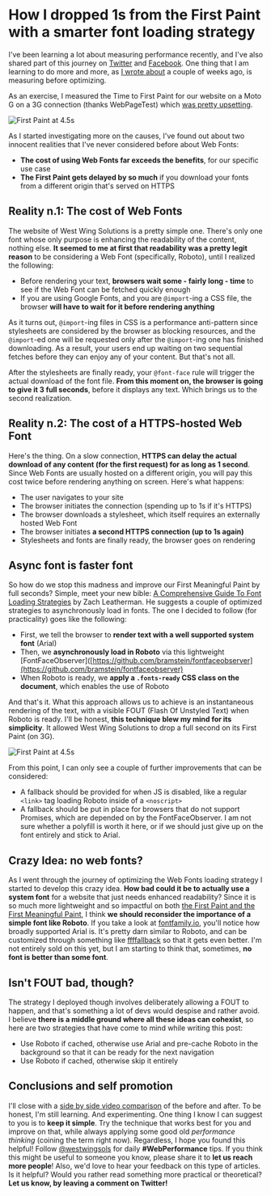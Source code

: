 # How I dropped 1s from the First Paint with a smarter font loading strategy
I've been learning a lot about measuring performance recently, and I've also shared part of this journey on [Twitter](https://twitter.com/westwingsols) and [Facebook](https://www.facebook.com/westwingsols). One thing that I am learning to do more and more, as [I wrote about](https://westwingsolutions.com/articles/blog/perf-metrics) a couple of weeks ago, is measuring before optimizing.

As an exercise, I measured the Time to First Paint for our website on a Moto G on a 3G connection (thanks WebPageTest) which [was pretty upsetting](https://www.facebook.com/westwingsols/photos/a.648989588615139.1073741828.638332633014168/652668194913945/?type=3&theater).

![First Paint at 4.5s](/assets/img/fonts-firstpaint-before.png)

As I started investigating more on the causes, I've found out about two innocent realities that I've never considered before about Web Fonts:
- **The cost of using Web Fonts far exceeds the benefits**, for our specific use case
- **The First Paint gets delayed by so much** if you download your fonts from a different origin that's served on HTTPS

## Reality n.1: The cost of Web Fonts
The website of West Wing Solutions is a pretty simple one. There's only one font whose only purpose is enhancing the readability of the content, nothing else. **It seemed to me at first that readability was a pretty legit reason** to be considering a Web Font (specifically, Roboto), until I realized the following:
- Before rendering your text, **browsers wait some - fairly long - time** to see if the Web Font can be fetched quickly enough
- If you are using Google Fonts, and you are `@import`-ing a CSS file, the browser **will have to wait for it before rendering anything**

As it turns out, `@import`-ing files in CSS is a performance anti-pattern since stylesheets are considered by the browser as blocking resources, and the `@import`-ed one will be requested only after the `@import`-ing one has finished downloading. As a result, your users end up waiting on two sequential fetches before they can enjoy any of your content. But that's not all.

After the stylesheets are finally ready, your `@font-face` rule will trigger the actual download of the font file. **From this moment on, the browser is going to give it 3 full seconds**, before it displays any text. Which brings us to the second realization.

## Reality n.2: The cost of a HTTPS-hosted Web Font
Here's the thing. On a slow connection, **HTTPS can delay the actual download of any content (for the first request) for as long as 1 second**. Since Web Fonts are usually hosted on a different origin, you will pay this cost twice before rendering anything on screen. Here's what happens:
- The user navigates to your site
- The browser initiates the connection (spending up to 1s if it's HTTPS)
- The browser downloads a stylesheet, which itself requires an externally hosted Web Font
- The browser initiates **a second HTTPS connection (up to 1s again)**
- Stylesheets and fonts are finally ready, the browser goes on rendering

## Async font is faster font
So how do we stop this madness and improve our First Meaningful Paint by full seconds? Simple, meet your new bible: [A Comprehensive Guide To Font Loading Strategies](https://www.zachleat.com/web/comprehensive-webfonts/) by Zach Leatherman. He suggests a couple of optimized strategies to asynchronously load in fonts. The one I decided to follow (for practicality) goes like the following:
- First, we tell the browser to **render text with a well supported system font** (Arial)
- Then, we **asynchronously load in Roboto** via this lightweight [FontFaceObserver]([https://github.com/bramstein/fontfaceobserver](https://github.com/bramstein/fontfaceobserver)
- When Roboto is ready, we **apply a `.fonts-ready` CSS class on the document**, which enables the use of Roboto

And that's it. What this approach allows us to achieve is an instantaneous rendering of the text, with a visible FOUT (Flash Of Unstyled Text) when Roboto is ready. I'll be honest, **this technique blew my mind for its simplicity**. It allowed West Wing Solutions to drop a full second on its First Paint (on 3G).

![First Paint at 4.5s](/assets/img/fonts-firstpaint-after.png)

From this point, I can only see a couple of further improvements that can be considered:
- A fallback should be provided for when JS is disabled, like a regular `<link>` tag loading Roboto inside of a `<noscript>`
- A fallback should be put in place for browsers that do not support Promises, which are depended on by the FontFaceObserver. I am not sure whether a polyfill is worth it here, or if we should just give up on the font entirely and stick to Arial.

## Crazy Idea: no web fonts?
As I went through the journey of optimizing the Web Fonts loading strategy I started to develop this crazy idea. **How bad could it be to actually use a system font** for a website that just needs enhanced readability? Since it is so much more lightweight and so impactful on both [the First Paint and the First Meaningful Paint](https://westwingsolutions.com/articles/blog/perf-metrics), I think **we should reconsider the importance of a simple font like Roboto**. If you take a look at [fontfamily.io](http://fontfamily.io/arial), you'll notice how broadly supported Arial is. It's pretty darn similar to Roboto, and can be customized through something like [ffffallback](http://ffffallback.com/) so that it gets even better. I'm not entirely sold on this yet, but I am starting to think that, sometimes, **no font is better than some font**.

## Isn't FOUT bad, though?
The strategy I deployed though involves deliberately allowing a FOUT to happen, and that's something a lot of devs would despise and rather avoid. I believe **there is a middle ground where all these ideas can cohexist**, so here are two strategies that have come to mind while writing this post:
- Use Roboto if cached, otherwise use Arial and pre-cache Roboto in the background so that it can be ready for the next navigation
- Use Roboto if cached, otherwise skip it entirely

## Conclusions and self promotion
I'll close with a [side by side video comparison](http://www.webpagetest.org/video/view.php?id=161219_57f6726f6bc518d15a916faa2fc0f95b2fcde1b0) of the before and after. To be honest, I'm still learning. And experimenting. One thing I know I can suggest to you is to **keep it simple**. Try the technique that works best for you and improve on that, while always applying some good old _performance thinking_ (coining the term right now). Regardless, I hope you found this helpful! Follow [@westwingsols](https://twitter.com/westwingsols) for daily **#WebPerformance** tips. If you think this might be useful to someone you know, please share it to **let us reach more people**! Also, we'd love to hear your feedback on this type of articles. Is it helpful? Would you rather read something more practical or theoretical? **Let us know, by leaving a comment on Twitter!**
